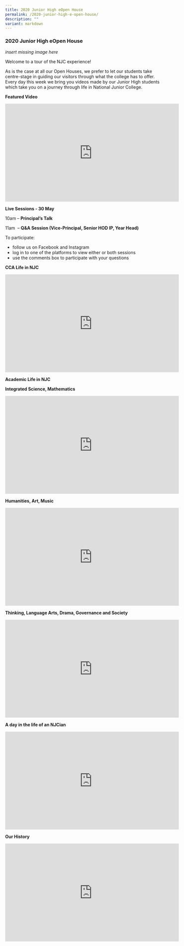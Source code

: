 ```yaml
---
title: 2020 Junior High eOpen House
permalink: /2020-junior-high-e-open-house/
description: ""
variant: markdown
---
```

### 2020 Junior High eOpen House

*insert missing image here*

Welcome to a tour of the NJC experience!

As is the case at all our Open Houses, we prefer to let our students take centre-stage in guiding our visitors through what the college has to offer. Every day this week we bring you videos made by our Junior High students which take you on a journey through life in National Junior College.

**Featured Video**

<iframe width="560" height="315" src="https://www.youtube.com/embed/DmM1gd0OAB4" title="YouTube video player" frameborder="0" allow="accelerometer; autoplay; clipboard-write; encrypted-media; gyroscope; picture-in-picture" allowfullscreen=""></iframe>

**Live Sessions - 30 May**

10am –&nbsp;**Principal’s Talk**

11am&nbsp; –&nbsp;**Q&amp;A Session (Vice-Principal, Senior HOD IP, Year Head)**

To participate:

*   follow us on Facebook and Instagram
*   log in to one of the platforms to view either or both sessions
*   use the comments box to participate with your questions

**CCA Life in NJC**

<iframe width="560" height="315" src="https://www.youtube.com/embed/PkxLGE29nFk" title="YouTube video player" frameborder="0" allow="accelerometer; autoplay; clipboard-write; encrypted-media; gyroscope; picture-in-picture" allowfullscreen=""></iframe>

**Academic Life in NJC**

**Integrated Science, Mathematics**

<iframe width="560" height="315" src="https://www.youtube.com/embed/toH4SIW8cL4" title="YouTube video player" frameborder="0" allow="accelerometer; autoplay; clipboard-write; encrypted-media; gyroscope; picture-in-picture" allowfullscreen=""></iframe>

**Humanities, Art, Music**

<iframe width="560" height="315" src="https://www.youtube.com/embed/MNy2gN4RI-k" title="YouTube video player" frameborder="0" allow="accelerometer; autoplay; clipboard-write; encrypted-media; gyroscope; picture-in-picture" allowfullscreen=""></iframe>

**Thinking, Language Arts, Drama, Governance and Society**

<iframe width="560" height="315" src="https://www.youtube.com/embed/so1Beap-Qgc" title="YouTube video player" frameborder="0" allow="accelerometer; autoplay; clipboard-write; encrypted-media; gyroscope; picture-in-picture" allowfullscreen=""></iframe>

**A day in the life of an NJCian**

<iframe width="560" height="315" src="https://www.youtube.com/embed/TYEwyhdQHMg" title="YouTube video player" frameborder="0" allow="accelerometer; autoplay; clipboard-write; encrypted-media; gyroscope; picture-in-picture" allowfullscreen=""></iframe>

**Our History**

<iframe width="560" height="315" src="https://www.youtube.com/embed/DSub2lutbBg" title="YouTube video player" frameborder="0" allow="accelerometer; autoplay; clipboard-write; encrypted-media; gyroscope; picture-in-picture" allowfullscreen=""></iframe>